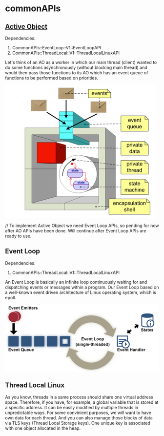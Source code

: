 # commonAPIs


## [Active Object](https://github.com/giang-nguyentbk/commonApis/tree/activeObject/sw/activeObject)
Dependencies:
1. CommonAPIs::EventLoop::V1::EventLoopAPI
2. CommonAPIs::ThreadLocal::V1::ThreadLocalLinuxAPI

Let's think of an AO as a worker in which our main thread (client) wanted to do some functions asynchronously
(without blocking main thread) and would then pass those functions to its AO which has an event queue of functions
to be performed based on priorities.

![AO.png](./assets/AO.png?raw=true)


// To implement Active Object we need Event Loop APIs, so pending for now after AO APIs have been done. Will continue
after Event Loop APIs are ready to use.

## Event Loop
Dependencies:
1. CommonAPIs::ThreadLocal::V1::ThreadLocalLinuxAPI

An Event Loop is basically an infinite loop continuously waiting for and dispatching events or messages
within a program. Our Event Loop based on a well-known event driven architecture of Linux operating system,
which is epoll.

![eventLoop2](./assets/eventLoopp.png?raw=true)


## Thread Local Linux
As you know, threads in a same process should share one virtual address space. Therefore, if you have, for example,
a global variable that is stored at a specific address. It can be easily modified by multiple threads in unpredictable
ways. For some convinient purposes, we will want to have own data for each thread. And you can also manage those blocks
of data via TLS keys (Thread Local Storage keys). One unique key is associated with one object allocated in the heap.